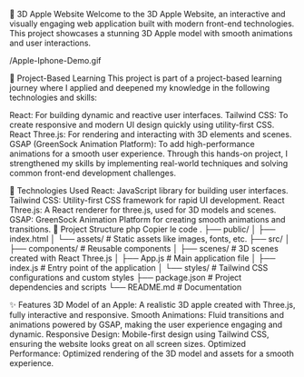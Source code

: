 🍎 3D Apple Website
Welcome to the 3D Apple Website, an interactive and visually engaging web application built with modern front-end technologies. This project showcases a stunning 3D Apple model with smooth animations and user interactions.

<!-- 3D Apple Website Demo-->
/Apple-Iphone-Demo.gif

🌟 Project-Based Learning
This project is part of a project-based learning journey where I applied and deepened my knowledge in the following technologies and skills:

React: For building dynamic and reactive user interfaces.
Tailwind CSS: To create responsive and modern UI design quickly using utility-first CSS.
React Three.js: For rendering and interacting with 3D elements and scenes.
GSAP (GreenSock Animation Platform): To add high-performance animations for a smooth user experience.
Through this hands-on project, I strengthened my skills by implementing real-world techniques and solving common front-end development challenges.

🚀 Technologies Used
React: JavaScript library for building user interfaces.
Tailwind CSS: Utility-first CSS framework for rapid UI development.
React Three.js: A React renderer for three.js, used for 3D models and scenes.
GSAP: GreenSock Animation Platform for creating smooth animations and transitions.
📂 Project Structure
php
Copier le code
.
├── public/
│   ├── index.html
│   └── assets/            # Static assets like images, fonts, etc.
├── src/
│   ├── components/        # Reusable components
│   ├── scenes/            # 3D scenes created with React Three.js
│   ├── App.js             # Main application file
│   ├── index.js           # Entry point of the application
│   └── styles/            # Tailwind CSS configurations and custom styles
├── package.json           # Project dependencies and scripts
└── README.md              # Documentation

✨ Features
3D Model of an Apple: A realistic 3D apple created with Three.js, fully interactive and responsive.
Smooth Animations: Fluid transitions and animations powered by GSAP, making the user experience engaging and dynamic.
Responsive Design: Mobile-first design using Tailwind CSS, ensuring the website looks great on all screen sizes.
Optimized Performance: Optimized rendering of the 3D model and assets for a smooth experience.